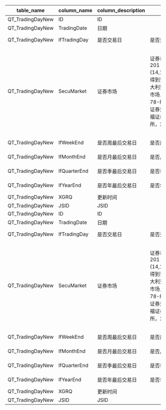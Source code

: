 | table_name | column_name | column_description | 注释 | Annotation |
|---|---|---|---|---|
| QT_TradingDayNew | ID| ID |||
| QT_TradingDayNew | TradingDate | 日期 |||
| QT_TradingDayNew | IfTradingDay| 是否交易日 | 是否交易日（IfTradingDay）：该字段固定以下常量：1-是，2-否。 | Whether it is a trading day (IfTradingDay): This field is fixed with the following constants: 1-yes, 2-no. |
| QT_TradingDayNew | SecuMarket| 证券市场 | 证券市场(SecuMarket)：与(CT_SystemConst)表中的DM字段关联，令LB = 201 AND DM IN (14,18,49,68,70,71,72,76,77,78,80,81,83,85,86,87,89,90,94,210,620)，得到证券市场的具体描述：14-上海黄金交易所，18-北京证券交易所，49-澳大利亚证券交易所，68-东京证券交易所，70-台湾证券交易所，71-柜台交易市场，72-香港联交所，76-美国证券交易所，77-美国纳斯达克证券交易所，78-纽约证券交易所，80-加拿大多伦多证券交易所，81-三板市场，83-上海证券交易所，85-伦敦证券交易所，86-法国巴黎证券交易所，87-德国法兰克福证券交易所，89-银行间债券市场，90-深圳证券交易所，94-瑞士证券交易所，210-印度国家证券交易所，620-胡志明市证券交易所。 | Securities Market (SecuMarket): Associated with the DM field in the (CT_SystemConst) table, let LB = 201 AND DM IN (14,18,49,68,70,71,72,76,77,78,80,81,83,85,86,87,89,90,94,210,620), obtaining the specific description of the securities market: 14-Shanghai Gold Exchange, 18-Beijing Stock Exchange, 49-Australia Stock Exchange, 68-Tokyo Stock Exchange, 70-Taiwan Stock Exchange, 71-OTC Market, 72-Hong Kong Stock Exchange, 76-American Stock Exchange, 77-NASDAQ Stock Exchange, 78-New York Stock Exchange, 80-Toronto Stock Exchange in Canada, 81-Third Board Market, 83-Shanghai Stock Exchange, 85-London Stock Exchange, 86-Paris Stock Exchange in France, 87-Frankfurt Stock Exchange in Germany, 89-Interbank Bond Market, 90-Shenzhen Stock Exchange, 94-Swiss Stock Exchange, 210-Indian National Stock Exchange, 620-Ho Chi Minh City Stock Exchange. |
| QT_TradingDayNew | IfWeekEnd | 是否周最后交易日 | 是否周最后交易日（IfWeekEnd）：该字段固定以下常量：1-是，2-否。| Whether it is the last trading day of the week (IfWeekEnd): This field is fixed with the following constants: 1-yes, 2-no. |
| QT_TradingDayNew | IfMonthEnd| 是否月最后交易日 | 是否月最后交易日（IfMonthEnd）：该字段固定以下常量：1-是，2-否。 | Whether the last trading day of the month (IfMonthEnd): This field is fixed with the following constants: 1-Yes, 2-No. |
| QT_TradingDayNew | IfQuarterEnd| 是否季最后交易日 | 是否季最后交易日（IfQuarterEnd）：该字段固定以下常量：1-是，2-否。 | Whether it is the last trading day of the quarter (IfQuarterEnd): This field is fixed with the following constants: 1-yes, 2-no. |
| QT_TradingDayNew | IfYearEnd | 是否年最后交易日 | 是否年最后交易日（IfYearEnd）：该字段固定以下常量：1-是，2-否。| Whether it is the last trading day of the year (IfYearEnd): This field is fixed with the following constants: 1-yes, 2-no. |
| QT_TradingDayNew | XGRQ| 更新时间 |||
| QT_TradingDayNew | JSID| JSID |||
| QT_TradingDayNew | ID| ID |||
| QT_TradingDayNew | TradingDate | 日期 |||
| QT_TradingDayNew | IfTradingDay| 是否交易日 | 是否交易日（IfTradingDay）：该字段固定以下常量：1-是，2-否。 | Whether it is a trading day (IfTradingDay): This field is fixed with the following constants: 1-yes, 2-no. |
| QT_TradingDayNew | SecuMarket| 证券市场 | 证券市场(SecuMarket)：与(CT_SystemConst)表中的DM字段关联，令LB = 201 AND DM IN (14,18,49,68,70,71,72,76,77,78,80,81,83,85,86,87,89,90,94,210,620)，得到证券市场的具体描述：14-上海黄金交易所，18-北京证券交易所，49-澳大利亚证券交易所，68-东京证券交易所，70-台湾证券交易所，71-柜台交易市场，72-香港联交所，76-美国证券交易所，77-美国纳斯达克证券交易所，78-纽约证券交易所，80-加拿大多伦多证券交易所，81-三板市场，83-上海证券交易所，85-伦敦证券交易所，86-法国巴黎证券交易所，87-德国法兰克福证券交易所，89-银行间债券市场，90-深圳证券交易所，94-瑞士证券交易所，210-印度国家证券交易所，620-胡志明市证券交易所。 | Securities Market (SecuMarket): Associated with the DM field in the (CT_SystemConst) table, let LB = 201 AND DM IN (14,18,49,68,70,71,72,76,77,78,80,81,83,85,86,87,89,90,94,210,620), obtaining the specific description of the securities market: 14-Shanghai Gold Exchange, 18-Beijing Stock Exchange, 49-Australia Stock Exchange, 68-Tokyo Stock Exchange, 70-Taiwan Stock Exchange, 71-OTC Market, 72-Hong Kong Stock Exchange, 76-American Stock Exchange, 77-NASDAQ Stock Exchange, 78-New York Stock Exchange, 80-Toronto Stock Exchange in Canada, 81-Third Board Market, 83-Shanghai Stock Exchange, 85-London Stock Exchange, 86-Paris Stock Exchange in France, 87-Frankfurt Stock Exchange in Germany, 89-Interbank Bond Market, 90-Shenzhen Stock Exchange, 94-Swiss Stock Exchange, 210-Indian National Stock Exchange, 620-Ho Chi Minh City Stock Exchange. |
| QT_TradingDayNew | IfWeekEnd | 是否周最后交易日 | 是否周最后交易日（IfWeekEnd）：该字段固定以下常量：1-是，2-否。| Whether it is the last trading day of the week (IfWeekEnd): This field is fixed with the following constants: 1-yes, 2-no. |
| QT_TradingDayNew | IfMonthEnd| 是否月最后交易日 | 是否月最后交易日（IfMonthEnd）：该字段固定以下常量：1-是，2-否。 | Whether the last trading day of the month (IfMonthEnd): This field is fixed with the following constants: 1-Yes, 2-No. |
| QT_TradingDayNew | IfQuarterEnd| 是否季最后交易日 | 是否季最后交易日（IfQuarterEnd）：该字段固定以下常量：1-是，2-否。 | Whether it is the last trading day of the quarter (IfQuarterEnd): This field is fixed with the following constants: 1-yes, 2-no. |
| QT_TradingDayNew | IfYearEnd | 是否年最后交易日 | 是否年最后交易日（IfYearEnd）：该字段固定以下常量：1-是，2-否。| Whether it is the last trading day of the year (IfYearEnd): This field is fixed with the following constants: 1-yes, 2-no. |
| QT_TradingDayNew | XGRQ| 更新时间 |||
| QT_TradingDayNew | JSID| JSID |||